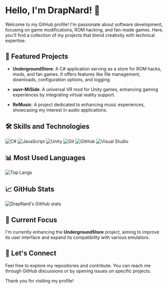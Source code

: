 # Hello, I'm DrapNard! 👋

Welcome to my GitHub profile! I'm passionate about software development, focusing on game modifications, ROM hacking, and fan-made games. Here, you'll find a collection of my projects that blend creativity with technical expertise.

## 🚀 Featured Projects

- **UndergroundStore**: A C# application serving as a store for ROM hacks, mods, and fan games. It offers features like file management, downloads, configuration options, and logging.

- **uuvr-MiSide**: A universal VR mod for Unity games, enhancing gaming experiences by integrating virtual reality support.

- **ReMusic**: A project dedicated to enhancing music experiences, showcasing my interest in audio applications.

## 🛠️ Skills and Technologies

![C#](https://img.shields.io/badge/C%23-239120?style=for-the-badge&logo=c-sharp&logoColor=white)
![JavaScript](https://img.shields.io/badge/JavaScript-F7DF1E?style=for-the-badge&logo=javascript&logoColor=black)
![Unity](https://img.shields.io/badge/Unity-000000?style=for-the-badge&logo=unity&logoColor=white)
![Git](https://img.shields.io/badge/Git-F05032?style=for-the-badge&logo=git&logoColor=white)
![GitHub](https://img.shields.io/badge/GitHub-181717?style=for-the-badge&logo=github&logoColor=white)
![Visual Studio](https://img.shields.io/badge/Visual_Studio-5C2D91?style=for-the-badge&logo=visual-studio&logoColor=white)

## 📊 Most Used Languages

![Top Langs](https://github-readme-stats.vercel.app/api/top-langs/?username=DrapNard&layout=compact&theme=radical)

## 📈 GitHub Stats

![DrapNard's GitHub stats](https://github-readme-stats.vercel.app/api?username=DrapNard&show_icons=true&theme=radical)

## 🌱 Current Focus

I'm currently enhancing the **UndergroundStore** project, aiming to improve its user interface and expand its compatibility with various emulators.

## 🤝 Let's Connect

Feel free to explore my repositories and contribute. You can reach me through GitHub discussions or by opening issues on specific projects.

Thank you for visiting my profile!
